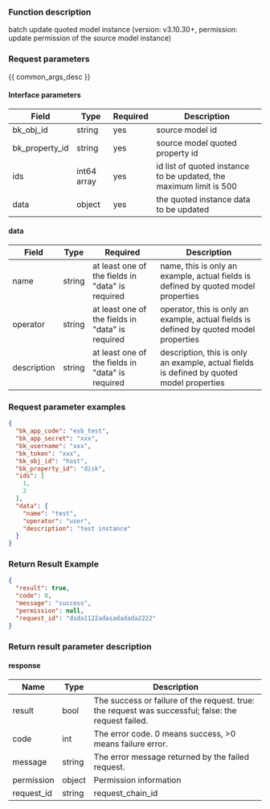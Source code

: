 ### Function description

batch update quoted model instance (version: v3.10.30+, permission: update permission of the source model instance)

### Request parameters

{{ common_args_desc }}

#### Interface parameters

| Field          | Type        | Required | Description                                                        |
|----------------|-------------|----------|--------------------------------------------------------------------|
| bk_obj_id      | string      | yes      | source model id                                                    |
| bk_property_id | string      | yes      | source model quoted property id                                    |
| ids            | int64 array | yes      | id list of quoted instance to be updated, the maximum limit is 500 |
| data           | object      | yes      | the quoted instance data to be updated                             |

#### data

| Field       | Type   | Required                                         | Description                                                                               |
|-------------|--------|--------------------------------------------------|-------------------------------------------------------------------------------------------|
| name        | string | at least one of the fields in "data" is required | name, this is only an example, actual fields is defined by quoted model properties        |
| operator    | string | at least one of the fields in "data" is required | operator, this is only an example, actual fields is defined by quoted model properties    | 
| description | string | at least one of the fields in "data" is required | description, this is only an example, actual fields is defined by quoted model properties |

### Request parameter examples

```json
{
  "bk_app_code": "esb_test",
  "bk_app_secret": "xxx",
  "bk_username": "xxx",
  "bk_token": "xxx",
  "bk_obj_id": "host",
  "bk_property_id": "disk",
  "ids": [
    1,
    2
  ],
  "data": {
    "name": "test",
    "operator": "user",
    "description": "test instance"
  }
}
```

### Return Result Example

```json
{
  "result": true,
  "code": 0,
  "message": "success",
  "permission": null,
  "request_id": "dsda1122adasadadada2222"
}
```

### Return result parameter description

#### response

| Name       | Type   | Description                                                                                         |
|------------|--------|-----------------------------------------------------------------------------------------------------|
| result     | bool   | The success or failure of the request. true: the request was successful; false: the request failed. |
| code       | int    | The error code. 0 means success, >0 means failure error.                                            |
| message    | string | The error message returned by the failed request.                                                   |
| permission | object | Permission information                                                                              |
| request_id | string | request_chain_id                                                                                    |
